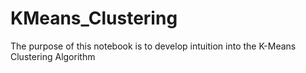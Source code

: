 # KMeans_Clustering
The purpose of this notebook is to develop intuition into the K-Means Clustering Algorithm

